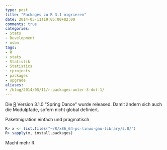 ```yaml
---
type: post
title: "Packages zu R 3.1 migrieren"
date: 2014-05-11T19:05:00+02:00
comments: true
categories:
- Stats
- Development
- osbn
tags:
- R
- stats
- Statistik
- Statistics
- rprojects
- packages
- upgrade
aliases:
- /blog/2014/05/11/r-packages-unter-3-dot-1/
---
```


Die [R](http://r-project.org) Version 3.1.0 "Spring Dance" wurde released.
Damit ändern sich auch die Modulpfade, sofern nicht global definiert.

Paketmigration einfach und pragmatisch

``` r
R> x <- list.files("~/R/x86_64-pc-linux-gnu-library/3.0/")
R> sapply(x, install.packages)
```
Macht mehr R.

